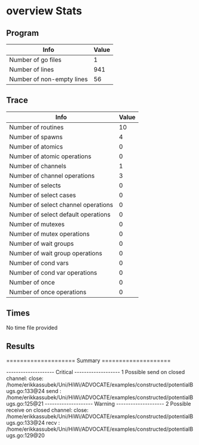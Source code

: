 # overview Stats

## Program
| Info | Value |
| - | - |
| Number of go files | 1 |
| Number of lines | 941 |
| Number of non-empty lines | 56 |


## Trace
| Info | Value |
| - | - |
| Number of routines | 10 |
| Number of spawns | 4 |
| Number of atomics | 0 |
| Number of atomic operations | 0 |
| Number of channels | 1 |
| Number of channel operations | 3 |
| Number of selects | 0 |
| Number of select cases | 0 |
| Number of select channel operations | 0 |
| Number of select default operations | 0 |
| Number of mutexes | 0 |
| Number of mutex operations | 0 |
| Number of wait groups | 0 |
| Number of wait group operations | 0 |
| Number of cond vars | 0 |
| Number of cond var operations | 0 |
| Number of once | 0| 
| Number of once operations | 0 |


## Times
No time file provided


## Results
==================== Summary ====================

-------------------- Critical -------------------
1 Possible send on closed channel:
	close: /home/erikkassubek/Uni/HiWi/ADVOCATE/examples/constructed/potentialBugs.go:133@24
	send : /home/erikkassubek/Uni/HiWi/ADVOCATE/examples/constructed/potentialBugs.go:125@21
-------------------- Warning --------------------
2 Possible receive on closed channel:
	close: /home/erikkassubek/Uni/HiWi/ADVOCATE/examples/constructed/potentialBugs.go:133@24
	recv : /home/erikkassubek/Uni/HiWi/ADVOCATE/examples/constructed/potentialBugs.go:129@20
